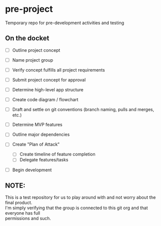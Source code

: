 # pre-project
Temporary repo for pre-development activities and testing


## On the docket
- [ ] Outline project concept
- [ ] Name project group
- [ ] Verify concept fulfills all project requirements
- [ ] Submit project concept for approval

- [ ] Determine high-level app structure
- [ ] Create code diagram / flowchart
- [ ] Draft and settle on git conventions (branch naming, pulls and merges, etc.)

- [ ] Determine MVP features
- [ ] Outline major dependencies 
- [ ] Create "Plan of Attack"
    - [ ] Create timeline of feature completion
    - [ ] Delegate features/tasks

- [ ] Begin development

## NOTE:
This is a test repository for us to play around with and not worry about the final product.  
I'm simply verifying that the group is connected to this git org and that everyone has full  
permissions and such.